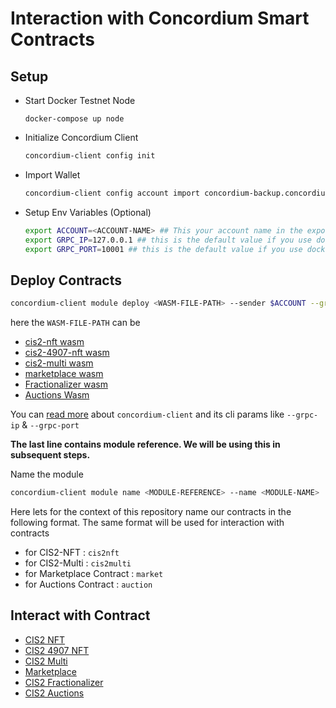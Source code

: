 # Interaction with Concordium Smart Contracts

## Setup

- Start Docker Testnet Node
  ```
  docker-compose up node
  ```

- Initialize Concordium Client
  ```bash
  concordium-client config init
  ```
- Import Wallet
  ```bash
  concordium-client config account import concordium-backup.concordiumwallet
  ```
- Setup Env Variables (Optional)
  ```bash
  export ACCOUNT=<ACCOUNT-NAME> ## This your account name in the exported wallet file
  export GRPC_IP=127.0.0.1 ## this is the default value if you use docker compose node
  export GRPC_PORT=10001 ## this is the default value if you use docker compose node
  ```

## Deploy Contracts

```bash
concordium-client module deploy <WASM-FILE-PATH> --sender $ACCOUNT --grpc-ip $GRPC_IP --grpc-port $GRPC_PORT 
```
here the `WASM-FILE-PATH` can be 
- [cis2-nft wasm](../cis2-nft/module.wasm)
- [cis2-4907-nft wasm](../cis2-4907-nft/module.wasm)
- [cis2-multi wasm](../cis2-multi/module.wasm)
- [marketplace wasm](../cis2-market/module.wasm)
- [Fractionalizer wasm](../cis2-fractionalizer/module.wasm)
- [Auctions Wasm](../cis2-auctions/module.wasm)

You can [read more](https://developer.concordium.software/en/mainnet/net/references/concordium-client.html#concordium-client) about `concordium-client` and its cli params like `--grpc-ip` & `--grpc-port`

**The last line contains module reference. We will be using this in subsequent steps.**

Name the module

```bash
concordium-client module name <MODULE-REFERENCE> --name <MODULE-NAME>
```
Here lets for the context of this repository name our contracts in the following format. The same format will be used for interaction with contracts 
- for CIS2-NFT : `cis2nft`
- for CIS2-Multi : `cis2multi`
- for Marketplace Contract : `market`
- for Auctions Contract : `auction`

## Interact with Contract

- [CIS2 NFT](./cis2-nft.README.md)
- [CIS2 4907 NFT](./cis2-4907-nft.README.md)
- [CIS2 Multi](./cis2-multi.README.md)
- [Marketplace](./cis2-market.README.md)
- [CIS2 Fractionalizer](./cis2-fractionalizer.README.md)
- [CIS2 Auctions](./cis2-auctions.README.md.README.md)
